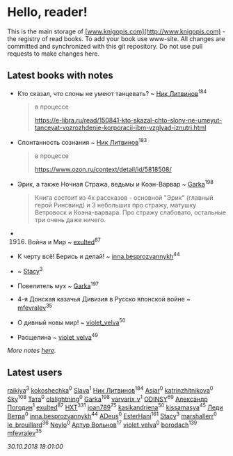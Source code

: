 # Hello, reader!
This is the main storage of [www.knigopis.com](http://www.knigopis.com) - the registry of read books.
To add your book use www-site. All changes are committed and synchronized with this git repository.
Do not use pull requests to make changes here.


## Latest books with notes
* Кто сказал, что слоны не умеют танцевать? ~ [Ник Литвинов](users/241/241974816-vkontakte)<sup>184</sup>
    > в процессе
    > 
    > https://e-libra.ru/read/150841-kto-skazal-chto-slony-ne-umeyut-tancevat-vozrozhdenie-korporacii-ibm-vzglyad-iznutri.html

* Спонтанность сознания ~ [Ник Литвинов](users/241/241974816-vkontakte)<sup>183</sup>
    > в процессе
    > 
    > https://www.ozon.ru/context/detail/id/5818508/

* Эрик, а также Ночная Стража, ведьмы и Коэн-Варвар ~ [Garka](users/115/115753719718250012620-google)<sup>198</sup>
    > Книга состоит из 4х рассказов - основной "Эрик" (главный герой Ринсвинд) и 3 небольших про стражу, матушку Ветровоск и Коэна-варвара. Про стражу слабовато, остальные три очень даже ничего.

* 1916. Война и Мир ~ [exulted](users/100/100599204551896265722-google)<sup>87</sup>

* К черту всё! Берись и делай! ~ [inna.besprozvannykh](users/733/73323849-yandex)<sup>44</sup>

*  ~ [Stacy](users/309/30902475-vkontakte)<sup>3</sup>

* Повелитель мух ~ [Garka](users/115/115753719718250012620-google)<sup>197</sup>

* 4-я Донская казачья  Дивизия в Русско японской войне ~ [mfevralev](users/140/140966150-vkontakte)<sup>35</sup>

* О дивный новы мир! ~ [violet_velva](users/116/116961712580551399099-google)<sup>50</sup>

* Расщелина ~ [violet_velva](users/116/116961712580551399099-google)<sup>49</sup>


_More notes [here](latest_books_with_notes.md)._


## Latest users
[raikiya](users/117/117835844513813219393-google)<sup>3</sup> 
[kokoshechka](users/100/100559461588498718704-google)<sup>0</sup> 
[Slava](users/190/1905624049550842-facebook)<sup>1</sup> 
[Ник Литвинов](users/241/241974816-vkontakte)<sup>184</sup> 
[Asiar](users/115/115902526849562271887-google)<sup>0</sup> 
[katrinzhitnikova](users/868/86840822-vkontakte)<sup>0</sup> 
[Sky](users/118/118049897850017649660-google)<sup>108</sup> 
[Тата](users/257/257428895-vkontakte)<sup>0</sup> 
[olalightning](users/273/273251135-vkontakte)<sup>0</sup> 
[Garka](users/115/115753719718250012620-google)<sup>198</sup> 
[varvarix_v](users/133/133591628-vkontakte)<sup>1</sup> 
[ODINSY](users/100/100978570902186865324-google)<sup>69</sup> 
[Александр Погодин](users/625/6259590452259030261-mailru)<sup>1</sup> 
[exulted](users/100/100599204551896265722-google)<sup>87</sup> 
[HXT](users/100/100002563462782-facebook)<sup>331</sup> 
[joan789](users/240/2401650-vkontakte)<sup>75</sup> 
[kasikandriena](users/152/152488954-vkontakte)<sup>50</sup> 
[kissamasya](users/684/68439978-vkontakte)<sup>45</sup> 
[Леди Ветра](users/313/313791142506683-facebook)<sup>0</sup> 
[inna.besprozvannykh](users/733/73323849-yandex)<sup>44</sup> 
[ADeus](users/100/100065468278098668934-google)<sup>0</sup> 
[EsterHani](users/305/30558181-vkontakte)<sup>161</sup> 
[Stacy](users/309/30902475-vkontakte)<sup>3</sup> 
[marshallerr](users/125/125449982-vkontakte)<sup>0</sup> 
[le_brouillard](users/133/13330781-vkontakte)<sup>36</sup> 
[Neylo](users/101/101616587824797254055-google)<sup>0</sup> 
[Артур Вольнов](users/225/225880893-vkontakte)<sup>17</sup> 
[violet_velva](users/116/116961712580551399099-googleplus)<sup>0</sup> 
[borodach](users/157/15706320-vkontakte)<sup>139</sup> 
[mfevralev](users/140/140966150-vkontakte)<sup>35</sup> 


_30.10.2018 18:01:00_
